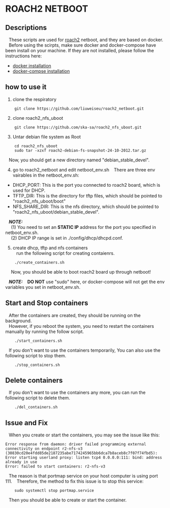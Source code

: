# ROACH2 NETBOOT

## Descriptions
&ensp; These scripts are used for [roach2](https://casper.astro.berkeley.edu/wiki/ROACH2) netboot, and they are based on docker.  
&ensp; Before using the scirpts, make sure docker and docker-compose have been install on your machine. If they are not installed, please follow the instructions here:  
* [docker installation](https://docs.docker.com/engine/install/)
* [docker-compse installation](https://docs.docker.com/compose/install/)
  
## how to use it
1. clone the respiratory
```
    git clone https://github.com/liuweiseu/roach2_netboot.git
```

2. clone roach2_nfs_uboot
```
    git clone https://github.com/ska-sa/roach2_nfs_uboot.git
```

3. Untar debian file system as Root
```
    cd roach2_nfs_uboot
    sudo tar -xzxf roach2-debian-fs-snapshot-24-10-2012.tar.gz
```
&ensp; Now, you should get a new directory named "debian_stable_devel".  

4. go to roach2_netboot and edit netboot_env.sh
&ensp; There are three env vairables in the netboot_env.sh:
* DHCP_PORT: This is the port you connected to roach2 board, which is used for DHCP. 
* TFTP_DIR: This is the directory for tftp files, which should be pointed to "roach2_nfs_uboot/boot"
* NFS_SHARE_DIR: This is the nfs directory, which should be pointed to "roach2_nfs_uboot/debian_stable_devel".

&ensp; ***NOTE:***   
&ensp;&ensp; (1) You need to set an **STATIC IP** address for the port you specified in netboot_env.sh.  
&ensp;&ensp; (2) DHCP IP range is set in ./config/dhcp/dhcpd.conf.  

5. create dhcp, tftp and nfs containers  
&ensp; run the following script for creating contaienrs.
```
    ./create_containers.sh
```
&ensp;&ensp; Now, you should be able to boot roach2 board up through netboot!

&ensp; ***NOTE:*** &ensp; **DO NOT** use "sudo" here, or docker-compose will not get the env variables you set in netboot_env.sh.  

## Start and Stop containers
&ensp; After the containers are created, they should be running on the background.  
&ensp; However, if you reboot the system, you need to restart the containers manually by running the follow script.  
```
    ./start_containers.sh
```

&ensp; If you don't want to use the containers temporarily, You can also use the following script to stop them.  
```
    ./stop_containers.sh
```

## Delete containers
&ensp; If you don't want to use the containers any more, you can run the following script to delete them.   
```
    ./del_containers.sh
```
## Issue and Fix
&ensp; When you create or start the containers, you may see the issue like this:
```
Error response from daemon: driver failed programming external connectivity on endpoint r2-nfs-v3 (30830cd20e4fdd85de2187235abe7174245965bb6dca7b8aceb8c7f07f74fbd5): Error starting userland proxy: listen tcp4 0.0.0.0:111: bind: address already in use
Error: failed to start containers: r2-nfs-v3
```
&ensp; The reason is that portmap service on your host computer is using port 111.
&ensp; Therefore, the method to fix this issue is to stop this service:
```
    sudo systemctl stop portmap.service
```
&ensp; Then you should be able to create or start the container.  
